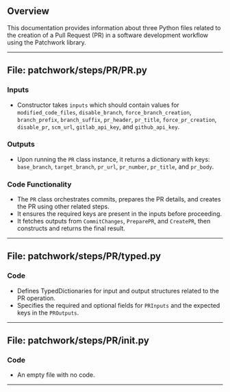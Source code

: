 ## Overview
This documentation provides information about three Python files related to the creation of a Pull Request (PR) in a software development workflow using the Patchwork library.

---

## File: patchwork/steps/PR/PR.py

### Inputs
- Constructor takes `inputs` which should contain values for `modified_code_files`, `disable_branch`, `force_branch_creation`, `branch_prefix`, `branch_suffix`, `pr_header`, `pr_title`, `force_pr_creation`, `disable_pr`, `scm_url`, `gitlab_api_key`, and `github_api_key`.

### Outputs
- Upon running the `PR` class instance, it returns a dictionary with keys: `base_branch`, `target_branch`, `pr_url`, `pr_number`, `pr_title`, and `pr_body`. 

### Code Functionality
- The `PR` class orchestrates commits, prepares the PR details, and creates the PR using other related steps.
- It ensures the required keys are present in the inputs before proceeding.
- It fetches outputs from `CommitChanges`, `PreparePR`, and `CreatePR`, then constructs and returns the final result.

---

## File: patchwork/steps/PR/typed.py

### Code
- Defines TypedDictionaries for input and output structures related to the PR operation.
- Specifies the required and optional fields for `PRInputs` and the expected keys in the `PROutputs`.

---

## File: patchwork/steps/PR/__init__.py

### Code
- An empty file with no code.

---